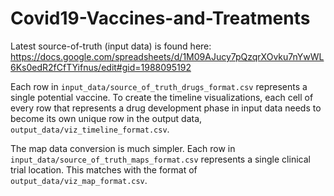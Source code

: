 # Covid19-Vaccines-and-Treatments

Latest source-of-truth (input data) is found here: https://docs.google.com/spreadsheets/d/1M09AJucy7pQzqrXOvku7nYwWL6Ks0edR2fCfTYifnus/edit#gid=1988095192

Each row in `input_data/source_of_truth_drugs_format.csv` represents a single potential vaccine. To create the timeline visualizations, each cell of every row that represents a drug development phase in input data needs to become its own unique row in the output data, `output_data/viz_timeline_format.csv`.

The map data conversion is much simpler. Each row in `input_data/source_of_truth_maps_format.csv` represents a single clinical trial location. This matches with the format of `output_data/viz_map_format.csv`.